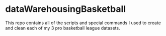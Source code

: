 # dataWarehousingBasketball

This repo contains all of the scripts and special commands I used to create 
and clean each of my 3 pro basketball league datasets.
